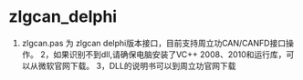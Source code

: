# zlgcan_delphi

1. zlgcan.pas 为 zlgcan delphi版本接口，目前支持周立功CAN/CANFD接口操作。
2，如果识别不到dll,请确保电脑安装了VC++ 2008、2010和运行库，可以从微软官网下载。
3，DLL的说明书可以到周立功官网下载
